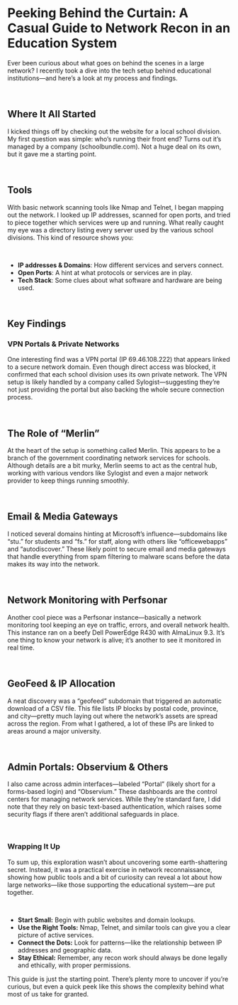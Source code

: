 # Peeking Behind the Curtain: A Casual Guide to Network Recon in an Education System

Ever been curious about what goes on behind the scenes in a large network? I recently took a dive into the tech setup behind educational institutions—and here’s a look at my process and findings.

&nbsp;
&nbsp;

## Where It All Started
I kicked things off by checking out the website for a local school division. My first question was simple: who’s running their front end? Turns out it’s managed by a company (schoolbundle.com). Not a huge deal on its own, but it gave me a starting point.

&nbsp;
&nbsp;

## Tools
With basic network scanning tools like Nmap and Telnet, I began mapping out the network. I looked up IP addresses, scanned for open ports, and tried to piece together which services were up and running. What really caught my eye was a directory listing every server used by the various school divisions. This kind of resource shows you:

&nbsp;

- **IP addresses & Domains**: How different services and servers connect.
- **Open Ports**: A hint at what protocols or services are in play.
- **Tech Stack**: Some clues about what software and hardware are being used.

&nbsp;
&nbsp;

## Key Findings
### VPN Portals & Private Networks
One interesting find was a VPN portal (IP 69.46.108.222) that appears linked to a secure network domain. Even though direct access was blocked, it confirmed that each school division uses its own private network. The VPN setup is likely handled by a company called Sylogist—suggesting they’re not just providing the portal but also backing the whole secure connection process.

&nbsp;
&nbsp;

## The Role of “Merlin”
At the heart of the setup is something called Merlin. This appears to be a branch of the government coordinating network services for schools. Although details are a bit murky, Merlin seems to act as the central hub, working with various vendors like Sylogist and even a major network provider to keep things running smoothly.

&nbsp;
&nbsp;

## Email & Media Gateways
I noticed several domains hinting at Microsoft’s influence—subdomains like “stu.” for students and “fs.” for staff, along with others like “officewebapps” and “autodiscover.” These likely point to secure email and media gateways that handle everything from spam filtering to malware scans before the data makes its way into the network.

&nbsp;
&nbsp;

## Network Monitoring with Perfsonar
Another cool piece was a Perfsonar instance—basically a network monitoring tool keeping an eye on traffic, errors, and overall network health. This instance ran on a beefy Dell PowerEdge R430 with AlmaLinux 9.3. It’s one thing to know your network is alive; it’s another to see it monitored in real time.

&nbsp;
&nbsp;

## GeoFeed & IP Allocation
A neat discovery was a “geofeed” subdomain that triggered an automatic download of a CSV file. This file lists IP blocks by postal code, province, and city—pretty much laying out where the network’s assets are spread across the region. From what I gathered, a lot of these IPs are linked to areas around a major university.

&nbsp;
&nbsp;

## Admin Portals: Observium & Others
I also came across admin interfaces—labeled “Portal” (likely short for a forms-based login) and “Observium.” These dashboards are the control centers for managing network services. While they’re standard fare, I did note that they rely on basic text-based authentication, which raises some security flags if there aren’t additional safeguards in place.

&nbsp;
&nbsp;

### Wrapping It Up
To sum up, this exploration wasn’t about uncovering some earth-shattering secret. Instead, it was a practical exercise in network reconnaissance, showing how public tools and a bit of curiosity can reveal a lot about how large networks—like those supporting the educational system—are put together.

&nbsp;
- **Start Small:** Begin with public websites and domain lookups.
- **Use the Right Tools:** Nmap, Telnet, and similar tools can give you a clear picture of active services.
- **Connect the Dots:** Look for patterns—like the relationship between IP addresses and geographic data.
- **Stay Ethical:** Remember, any recon work should always be done legally and ethically, with proper permissions.

This guide is just the starting point. There’s plenty more to uncover if you’re curious, but even a quick peek like this shows the complexity behind what most of us take for granted.
